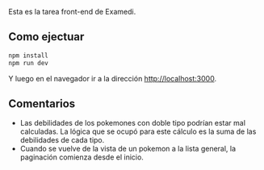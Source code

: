 Esta es la tarea front-end de Examedi.

## Como ejectuar

```bash
npm install
npm run dev
```

Y luego en el navegador ir a la dirección [http://localhost:3000](http://localhost:3000).

## Comentarios

* Las debilidades de los pokemones con doble tipo podrían estar mal calculadas. La lógica que se ocupó para este cálculo es la suma de las debilidades de cada tipo.
* Cuando se vuelve de la vista de un pokemon a la lista general, la paginación comienza desde el inicio.
